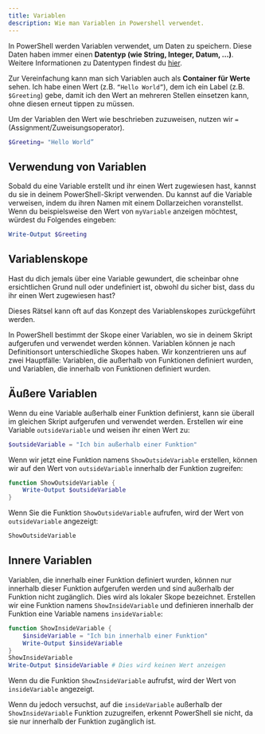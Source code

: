 ```yaml
---
title: Variablen
description: Wie man Variablen in Powershell verwendet.
---
```


In PowerShell werden Variablen verwendet, um Daten zu speichern. Diese Daten haben immer einen **Datentyp (wie String, Integer, Datum, …)**. Weitere Informationen zu Datentypen findest du [hier](/powershell/datentypen).

Zur Vereinfachung kann man sich Variablen auch als **Container für Werte** sehen. Ich habe einen Wert (z.B. `“Hello World”`), dem ich ein Label (z.B. `$Greeting`) gebe, damit ich den Wert an mehreren Stellen einsetzen kann, ohne diesen erneut tippen zu müssen.

Um der Variablen den Wert wie beschrieben zuzuweisen, nutzen wir `=` (Assignment/Zuweisungsoperator).

```powershell
$Greeting= "Hello World”
```

## Verwendung von Variablen

Sobald du eine Variable erstellt und ihr einen Wert zugewiesen hast, kannst du sie in deinem PowerShell-Skript verwenden. Du kannst auf die Variable verweisen, indem du ihren Namen mit einem Dollarzeichen voranstellst. Wenn du beispielsweise den Wert von `myVariable` anzeigen möchtest, würdest du Folgendes eingeben:

```powershell
Write-Output $Greeting
```

## Variablenskope

Hast du dich jemals über eine Variable gewundert, die scheinbar ohne ersichtlichen Grund null oder undefiniert ist, obwohl du sicher bist, dass du ihr einen Wert zugewiesen hast?

Dieses Rätsel kann oft auf das Konzept des Variablenskopes zurückgeführt werden.

In PowerShell bestimmt der Skope einer Variablen, wo sie in deinem Skript aufgerufen und verwendet werden können. Variablen können je nach Definitionsort unterschiedliche Skopes haben. Wir konzentrieren uns auf zwei Hauptfälle: Variablen, die außerhalb von Funktionen definiert wurden, und Variablen, die innerhalb von Funktionen definiert wurden.

## Äußere Variablen

Wenn du eine Variable außerhalb einer Funktion definierst, kann sie überall im gleichen Skript aufgerufen und verwendet werden. Erstellen wir eine Variable `outsideVariable` und weisen ihr einen Wert zu:

```powershell
$outsideVariable = "Ich bin außerhalb einer Funktion"
```

Wenn wir jetzt eine Funktion namens `ShowOutsideVariable` erstellen, können wir auf den Wert von `outsideVariable` innerhalb der Funktion zugreifen:

```powershell
function ShowOutsideVariable {
    Write-Output $outsideVariable
}
```

Wenn Sie die Funktion `ShowOutsideVariable` aufrufen, wird der Wert von `outsideVariable` angezeigt:

```powershell
ShowOutsideVariable
```

## Innere Variablen

Variablen, die innerhalb einer Funktion definiert wurden, können nur innerhalb dieser Funktion aufgerufen werden und sind außerhalb der Funktion nicht zugänglich. Dies wird als lokaler Skope bezeichnet. Erstellen wir eine Funktion namens `ShowInsideVariable` und definieren innerhalb der Funktion eine Variable namens `insideVariable`:

```powershell
function ShowInsideVariable {
    $insideVariable = "Ich bin innerhalb einer Funktion"
    Write-Output $insideVariable
}
ShowInsideVariable
Write-Output $insideVariable # Dies wird keinen Wert anzeigen
```

Wenn du die Funktion `ShowInsideVariable` aufrufst, wird der Wert von `insideVariable` angezeigt.

Wenn du jedoch versuchst, auf die `insideVariable` außerhalb der `ShowInsideVariable` Funktion zuzugreifen, erkennt PowerShell sie nicht, da sie nur innerhalb der Funktion zugänglich ist.
